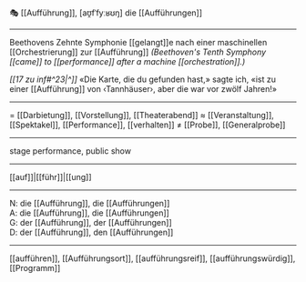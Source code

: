 🎭 [[Aufführung]], [aʊ̯fˈfyːʁʊŋ]
die [[Aufführungen]]

---
Beethovens Zehnte Symphonie [[gelangt]]e nach einer maschinellen [[Orchestrierung]] zur [[Aufführung]]
*(Beethoven's Tenth Symphony [[came]] to [[performance]] after a machine [[orchestration]].)*

*[[17 zu inf#^23|^]]* «Die Karte, die du gefunden hast,» sagte ich, «ist zu einer [[Aufführung]] von ‹Tannhäuser›, aber die war vor zwölf Jahren!»

---

= [[Darbietung]], [[Vorstellung]], [[Theaterabend]]
≈ [[Veranstaltung]], [[Spektakel]], [[Performance]], [[verhalten]]
≠ [[Probe]], [[Generalprobe]]

---

stage performance, public show

---

[[auf]]|[[führ]]|[[ung]]

---

N: die [[Aufführung]], die [[Aufführungen]]  
A: die [[Aufführung]], die [[Aufführungen]]  
G: der [[Aufführung]], der [[Aufführungen]]  
D: der [[Aufführung]], den [[Aufführungen]]

---

[[aufführen]], [[Aufführungsort]], [[aufführungsreif]], [[aufführungswürdig]], [[Programm]]
